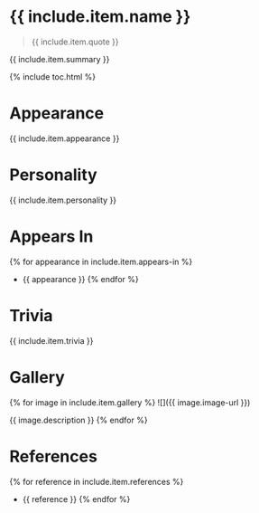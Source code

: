 # {{ include.item.name }}

> {{ include.item.quote }}

{{ include.item.summary }}

{% include toc.html %}

# Appearance
{{ include.item.appearance }}

# Personality
{{ include.item.personality }}

# Appears In
{% for appearance in include.item.appears-in %}
  * {{ appearance }}
{% endfor %}

# Trivia
{{ include.item.trivia }}

# Gallery
{% for image in include.item.gallery %}
  ![]({{ image.image-url }})

  {{ image.description }}
{% endfor %}

# References
{% for reference in include.item.references %}
  * {{ reference }}
{% endfor %}
